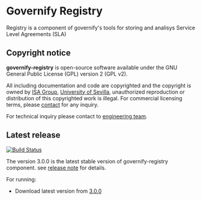 # Governify Registry

Registry is a component of governify's tools for storing and analisys Service Level Agreements (SLA)

## Copyright notice

**governify-registry** is open-source software available under the GNU General Public License (GPL) version 2 (GPL v2).

All including documentation and code are copyrighted and the copyright is owned by [ISA Group](http://www.isa.us.es), 
[University of Sevilla](http://www.us.es), unauthorized reproduction or distribution of this copyrighted work is illegal.
For commercial licensing terms, please [contact](./extra/contact.md) for any inquiry.

For technical inquiry please contact to [engineering team](./extra/about.md).

## Latest release

[![Build Status](https://travis-ci.org/isa-group/governify-registry.svg?branch=master)](https://travis-ci.org/http://github.com/isa-group/governify-registry)

The version 3.0.0 is the latest stable version of governify-registry component.
see [release note](http://github.com/isa-group/governify-registry/releases/tag/3.0.0) for details.

For running:

- Download latest version from [3.0.0](http://github.com/isa-group/governify-registry/releases/tag/3.0.0)